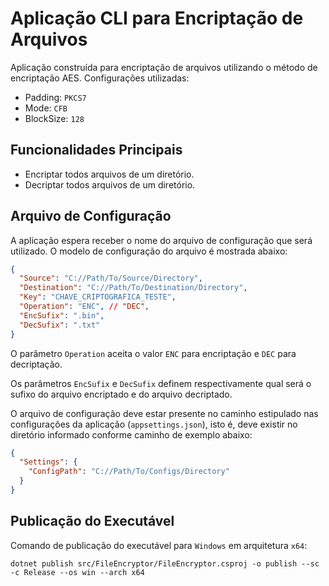 # Aplicação CLI para Encriptação de Arquivos

Aplicação construída para encriptação de arquivos utilizando o método de encriptação AES.
Configurações utilizadas:

- Padding: `PKCS7`
- Mode: `CFB`
- BlockSize: `128`

## Funcionalidades Principais

- Encriptar todos arquivos de um diretório.
- Decriptar todos arquivos de um diretório.

## Arquivo de Configuração

A aplicação espera receber o nome do arquivo de configuração que será utilizado. O modelo de configuração do arquivo é mostrada abaixo:

```json
{
  "Source": "C://Path/To/Source/Directory",
  "Destination": "C://Path/To/Destination/Directory",
  "Key": "CHAVE_CRIPTOGRAFICA_TESTE",
  "Operation": "ENC", // "DEC",
  "EncSufix": ".bin",
  "DecSufix": ".txt"
}
```

O parâmetro `Operation` aceita o valor `ENC` para encriptação e `DEC` para decriptação.

Os parâmetros `EncSufix` e `DecSufix` definem respectivamente qual será o sufixo do arquivo encriptado e do arquivo decriptado.

O arquivo de configuração deve estar presente no caminho estipulado nas configurações da aplicação (`appsettings.json`), isto é, deve existir no diretório informado conforme caminho de exemplo abaixo:

```json
{
  "Settings": {
    "ConfigPath": "C://Path/To/Configs/Directory"
  }
}
```

## Publicação do Executável

Comando de publicação do executável para `Windows` em arquitetura `x64`:

```shell
dotnet publish src/FileEncryptor/FileEncryptor.csproj -o publish --sc -c Release --os win --arch x64
```
